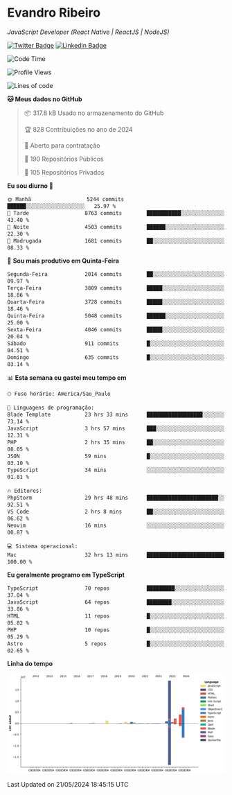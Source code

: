 # Evandro **Ribeiro**

*JavaScript Developer (React Native | ReactJS | NodeJS)*

[![Twitter Badge](https://img.shields.io/badge/-@ribeiroevandro-201B2D?style=flat-square&labelColor=201B2D&logo=twitter&logoColor=white&link=https://twitter.com/ribeiroevandro)](https://twitter.com/ribeiroevandro) 
[![Linkedin Badge](https://img.shields.io/badge/-Evandro%20Ribeiro-201B2D?style=flat-square&logo=Linkedin&logoColor=white&link=https://www.linkedin.com/in/ribeiroevandro)](https://www.linkedin.com/in/ribeiroevandro) 


<!--START_SECTION:waka-->
![Code Time](http://img.shields.io/badge/Code%20Time-3%2C923%20hrs%2017%20mins-blue)

![Profile Views](http://img.shields.io/badge/Visualizac%C3%B5es%20do%20perfil-20-blue)

![Lines of code](https://img.shields.io/badge/Desde%20o%20Hello%20World%20eu%20escrevi-36.8%20million%20linhas%20de%20c%C3%B3digo-blue)

**🐱 Meus dados no GitHub** 

> 📦 317.8 kB Usado no armazenamento do GitHub 
 > 
> 🏆 828 Contribuições no ano de 2024
 > 
> 💼 Aberto para contratação
 > 
> 📜 190 Repositórios Públicos 
 > 
> 🔑 105 Repositórios Privados 
 > 
**Eu sou diurno 🐤** 

```text
🌞 Manhã                  5244 commits        ██████░░░░░░░░░░░░░░░░░░░   25.97 % 
🌆 Tarde                  8763 commits        ███████████░░░░░░░░░░░░░░   43.40 % 
🌃 Noite                  4503 commits        ██████░░░░░░░░░░░░░░░░░░░   22.30 % 
🌙 Madrugada              1681 commits        ██░░░░░░░░░░░░░░░░░░░░░░░   08.33 % 
```
📅 **Sou mais produtivo em Quinta-Feira** 

```text
Segunda-Feira            2014 commits        ██░░░░░░░░░░░░░░░░░░░░░░░   09.97 % 
Terça-Feira              3809 commits        █████░░░░░░░░░░░░░░░░░░░░   18.86 % 
Quarta-Feira             3728 commits        █████░░░░░░░░░░░░░░░░░░░░   18.46 % 
Quinta-Feira             5048 commits        ██████░░░░░░░░░░░░░░░░░░░   25.00 % 
Sexta-Feira              4046 commits        █████░░░░░░░░░░░░░░░░░░░░   20.04 % 
Sábado                   911 commits         █░░░░░░░░░░░░░░░░░░░░░░░░   04.51 % 
Domingo                  635 commits         █░░░░░░░░░░░░░░░░░░░░░░░░   03.14 % 
```


📊 **Esta semana eu gastei meu tempo em** 

```text
🕑︎ Fuso horário: America/Sao_Paulo

💬 Linguagens de programação: 
Blade Template           23 hrs 33 mins      ██████████████████░░░░░░░   73.14 % 
JavaScript               3 hrs 57 mins       ███░░░░░░░░░░░░░░░░░░░░░░   12.31 % 
PHP                      2 hrs 35 mins       ██░░░░░░░░░░░░░░░░░░░░░░░   08.05 % 
JSON                     59 mins             █░░░░░░░░░░░░░░░░░░░░░░░░   03.10 % 
TypeScript               34 mins             ░░░░░░░░░░░░░░░░░░░░░░░░░   01.81 % 

🔥 Editores: 
PhpStorm                 29 hrs 48 mins      ███████████████████████░░   92.51 % 
VS Code                  2 hrs 8 mins        ██░░░░░░░░░░░░░░░░░░░░░░░   06.62 % 
Neovim                   16 mins             ░░░░░░░░░░░░░░░░░░░░░░░░░   00.87 % 

💻 Sistema operacional: 
Mac                      32 hrs 13 mins      █████████████████████████   100.00 % 
```

**Eu geralmente programo em TypeScript** 

```text
TypeScript               70 repos            █████████░░░░░░░░░░░░░░░░   37.04 % 
JavaScript               64 repos            ████████░░░░░░░░░░░░░░░░░   33.86 % 
HTML                     11 repos            █░░░░░░░░░░░░░░░░░░░░░░░░   05.82 % 
PHP                      10 repos            █░░░░░░░░░░░░░░░░░░░░░░░░   05.29 % 
Astro                    5 repos             █░░░░░░░░░░░░░░░░░░░░░░░░   02.65 % 
```



**Linha do tempo**

![Lines of Code chart](https://raw.githubusercontent.com/ribeiroevandro/ribeiroevandro/main/assets/bar_graph.png)


 Last Updated on 21/05/2024 18:45:15 UTC
<!--END_SECTION:waka-->
